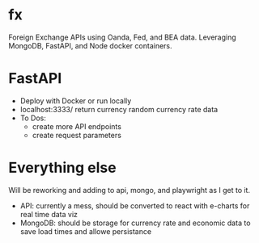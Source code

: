 # fx
Foreign Exchange APIs using Oanda, Fed, and BEA data.  Leveraging MongoDB, FastAPI, and Node docker containers.

# FastAPI
- Deploy with Docker or run locally
- localhost:3333/ return currency random currency rate data
- To Dos:
  * create more API endpoints
  * create request parameters

# Everything else
Will be reworking and adding to api, mongo, and playwright as I get to it.
- API: currently a mess, should be converted to react with e-charts for real time data viz
- MongoDB: should be storage for currency rate and economic data to save load times and allowe persistance
